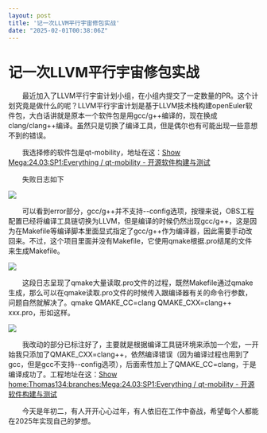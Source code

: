 ```yaml
---
layout: post
title: '记一次LLVM平行宇宙修包实战'
date: "2025-02-01T00:38:06Z"
---
```

记一次LLVM平行宇宙修包实战
===============

  最近加入了LLVM平行宇宙计划小组，在小组内提交了一定数量的PR。这个计划究竟是做什么的呢？LLVM平行宇宙计划是基于LLVM技术栈构建openEuler软件包，大白话讲就是原本一个软件包是用gcc/g++编译的，现在换成clang/clang++编译。虽然只是切换了编译工具，但是偶尔也有可能出现一些意想不到的错误。

  我选择修的软件包是qt-mobility，地址在这：[Show Mega:24.03:SP1:Everything / qt-mobility - 开源软件构建与测试](https://build.tarsier-infra.isrc.ac.cn/package/show/Mega:24.03:SP1:Everything/qt-mobility)

  失败日志如下

![](https://img2024.cnblogs.com/blog/3254001/202501/3254001-20250130221042913-94806893.png)

  可以看到error部分，gcc/g++并不支持--config选项，按理来说，OBS工程配置已经将编译工具链切换为LLVM，但是编译的时候仍然出现gcc/g++，这是因为在Makefile等编译脚本里面显式指定了gcc/g++作为编译器，因此需要手动改回来。不过，这个项目里面并没有Makefile，它使用qmake根据.pro结尾的文件来生成Makefile。

![](https://img2024.cnblogs.com/blog/3254001/202501/3254001-20250130221602034-1865086775.png)

  这段日志呈现了qmake大量读取.pro文件的过程，既然Makefile通过qmake生成，那么可以在qmake读取.pro文件的时候传入跟编译器有关的命令行参数，问题自然就解决了。qmake QMAKE\_CC=clang QMAKE\_CXX=clang++ xxx.pro，形如这样。

![](https://img2024.cnblogs.com/blog/3254001/202501/3254001-20250130222022932-1395585548.png)

  我改动的部分已标注好了，主要就是根据编译工具链环境来添加一个宏，一开始我只添加了QMAKE\_CXX=clang++，依然编译错误（因为编译过程也用到了gcc，但是gcc不支持--config选项），后面索性加上了QMAKE\_CC=clang，于是编译成功了。工程地址在这：[Show home:Thomas134:branches:Mega:24.03:SP1:Everything / qt-mobility - 开源软件构建与测试](https://build.tarsier-infra.isrc.ac.cn/package/show/home:Thomas134:branches:Mega:24.03:SP1:Everything/qt-mobility)

  今天是年初二，有人开开心心过年，有人依旧在工作中奋战，希望每个人都能在2025年实现自己的梦想。